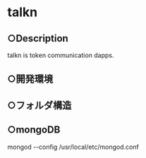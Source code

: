 # talkn

## ○Description

  talkn is token communication dapps.

## ○開発環境

## ○フォルダ構造

## ○mongoDB

mongod --config /usr/local/etc/mongod.conf
